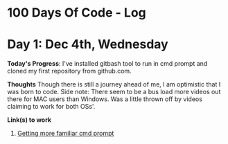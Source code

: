 # 100 Days Of Code - Log

# Day 1: Dec 4th, Wednesday

**Today's Progress**: I've installed gitbash tool to run in cmd prompt and cloned my first repository from github.com.

**Thoughts** Though there is still a journey ahead of me, I am optimistic that I was born to code. Side note: There seem to be a bus load more videos out there for MAC users than Windows. Was a little thrown off by videos claiming to work for both OSs'.

**Link(s) to work**
1. [Getting more familiar cmd prompt](https://github.com/parkerTech314/newGitTest.git)

